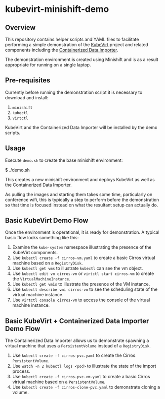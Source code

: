 kubevirt-minishift-demo
=======================

Overview
--------

This repository contains helper scripts and YAML files to facilitate performing a simple demonstration of the [KubeVirt](http://kubevirt.io/) project and related components including the [Containerized Data Importer](http://github.com/kubevirt/containerized-data-importer).

The demonstration environment is created using Minishift and is as a result appropriate for running on a single laptop.

Pre-requisites
--------------

Currently before running the demonstration script it is necessary to download and install:

1. `minishift`
2. `kubectl`
3. `virtctl`

KubeVirt and the Containerized Data Importer will be installed by the demo scripts.

Usage
-----

Execute `demo.sh` to create the base minishift environment:

   $ ./demo.sh

This creates a new minishift environment and deploys KubeVirt as well as the Containerized Data Importer.

As pulling the images and starting them takes some time, particularly on conference wifi, this is typically a step to perform before the demonstration so that time is focused instead on what the resultant setup can actually do.

Basic KubeVirt Demo Flow
------------------------

Once the environment is operational, it is ready for demonstration. A typical basic flow looks something like this:

1. Examine the `kube-system` namespace illustrating the presence of the KubeVirt components.
2. Use `kubectl create -f cirros-vm.yaml` to create a basic Cirros virtual machine based on a `RegistryDisk`.
3. Use `kubectl get vms` to illustrate `kubectl` can see the vm object.
4. Use `kubectl edit vm cirros-vm` or `virtctl start cirros-vm` to create the `VirtualMachineInstance`.
5. Use `kubectl get vmis` to illustrate the presence of the VM instance.
6. Use `kubectl describe vmi cirros-vm` to see the scheduling state of the virtual machine instance.
7. Use `virtctl console cirros-vm` to access the console of the virtual machine instance.

Basic KubeVirt + Containerized Data Importer Demo Flow
------------------------------------------------------

The Containerized Data Importer allows us to demonstrate spawning a virtual machine that uses a `PersistentVolume` instead of a `RegistryDisk`.

1. Use `kubectl create -f cirros-pvc.yaml` to create the Cirros `PersistentVolume`.
2. Use `watch -n 2 kubectl logs <pod>` to illustrate the state of the import process.
3. Use `kubectl create -f cirros-pvc-vm.yaml` to create a basic Cirros virtual machine based on a `PersistentVolume`.
4. Use `kubectl create -f cirros-clone-pvc.yaml` to demonstrate cloning a volume.
